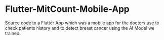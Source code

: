 # Flutter-MitCount-Mobile-App
Source code to a Flutter App which was a mobile app for the doctors use to check patients history and to detect breast cancer using the AI Model we trained.

